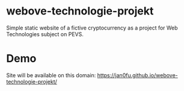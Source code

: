 # webove-technologie-projekt
Simple static website of a fictive cryptocurrency as a project for Web Technologies subject on PEVS.
# Demo
Site will be available on this domain: https://jan0fu.github.io/webove-technologie-projekt/
